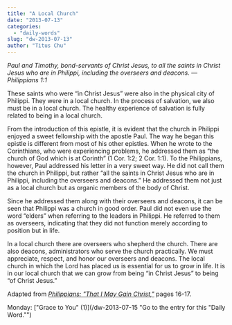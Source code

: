 ```yaml
---
title: "A Local Church"
date: "2013-07-13"
categories: 
  - "daily-words"
slug: "dw-2013-07-13"
author: "Titus Chu"
---
```


_Paul and Timothy, bond-servants of Christ Jesus, to all the saints in Christ Jesus who are in Philippi, including the overseers and deacons._ _— Philippians 1:1_

These saints who were “in Christ Jesus” were also in the physical city of Philippi. They were in a local church. In the process of salvation, we also must be in a local church. The healthy experience of salvation is fully related to being in a local church.

From the introduction of this epistle, it is evident that the church in Philippi enjoyed a sweet fellowship with the apostle Paul. The way he began this epistle is different from most of his other epistles. When he wrote to the Corinthians, who were experiencing problems, he addressed them as “the church of God which is at Corinth” (1 Cor. 1:2; 2 Cor. 1:1). To the Philippians, however, Paul addressed his letter in a very sweet way. He did not call them the church in Philippi, but rather “all the saints in Christ Jesus who are in Philippi, including the overseers and deacons.” He addressed them not just as a local church but as organic members of the body of Christ.

Since he addressed them along with their overseers and deacons, it can be seen that Philippi was a church in good order. Paul did not even use the word “elders” when referring to the leaders in Philippi. He referred to them as overseers, indicating that they did not function merely according to position but in life.

In a local church there are overseers who shepherd the church. There are also deacons, administrators who serve the church practically. We must appreciate, respect, and honor our overseers and deacons. The local church in which the Lord has placed us is essential for us to grow in life. It is in our local church that we can grow from being “in Christ Jesus” to being “of Christ Jesus.”

Adapted from _[Philippians: "That I May Gain Christ,"](/book-philippians "Go to the listing for this book.")_ pages 16-17.

Monday: ["Grace to You" (1)](/dw-2013-07-15 "Go to the entry for this "Daily Word."")
